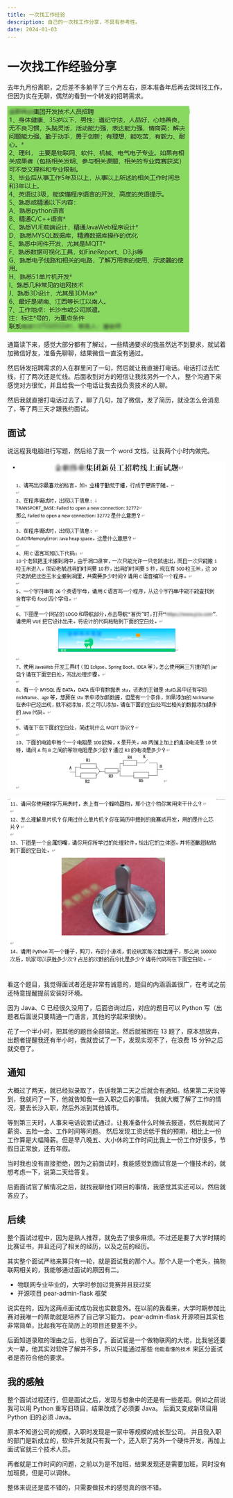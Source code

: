 ```yaml
---
title: 一次找工作经验
description: 自己的一次找工作分享，不具有参考性。
date: 2024-01-03
---
```


# 一次找工作经验分享

去年九月份离职，之后差不多躺平了三个月左右，原本准备年后再去深圳找工作，但因为实在无聊，偶然的看到一个转发的招聘需求。

![](./assets/0103-1704293608969.png)

通篇读下来，感觉大部分都有了解过，一些精通要求的我虽然达不到要求，就试着加微信好友，准备先聊聊，结果微信一直没有通过。

然后转发招聘需求的人在群里问了一句，然后就让我直接打电话。电话打过去忙线，打了两次还是忙线。后面收到对方的短信让我找另外一个人，
整个沟通下来感觉对方很忙，并且给我一个电话让我去找负责技术的人聊。

然后我就直接打电话过去了，聊了几句，加了微信，发了简历，就没怎么会消息了，等了两三天才跟我约面试。

## 面试

说远程我电脑进行写题，然后给了我一个 word 文档，让我两个小时内做完。

![](./assets/0103-1704294310754.png)

![](./assets/0103-1704294336974.png)

看这个题目，我觉得面试者还是非常有诚意的，题目的内涵涵盖很广，在考试之前还特意提醒提前安装好环境。

因为 Java、C 已经很久没用了，后面咨询过后，对应的题目可以 Python 写（出题者后面说只要精通一门语言，其他的学起来很快）。

花了一个半小时，把其他的题目全部搞定。然后就被困在 13 题了，原本想放弃，出题者提醒我还有半小时，我就尝试了一下，发现实现不了，在浪费
15 分钟之后就交卷了。

## 通知

大概过了两天，就已经拟录取了，告诉我第二天之后就会有通知。结果第二天没等到，我就问了一下，他就告知我一些入职之后的事情。
我就大概了解了工作的情况，要去长沙入职，然后外派到其他城市。

等到第三天时，人事来电话说面试通过，让我准备什么时候去报道，然后我就问了薪资、五险一金、工作时间等问题。
然后发现工资远低于我的预期，相比上一份工作算是大幅降薪。但是早八晚五、大小休的工作时间比我上一份工作好很多，节假日正常放，还有年假。

当时我也没有直接拒绝，因为之前面试时，我能感觉到面试官是一个懂技术的，就想考虑一下，说第二天给答复。

后面面试官了解情况之后，就找我聊他们项目的事情，我感觉其实还可以，然后就答应了。

## 后续

整个面试过程中，因为是熟人推荐，就免去了很多麻烦。不过还是要了大学时期的比赛证书，并且还问了相关的经历，以及之前的经历。

其实整个面试严格来算只有一轮，就是面试我的那个人。那个人是一个老头，搞物联网相关的，我能够通过面试的原因有二。

+ 物联网专业毕业的，大学时参加过竞赛并且获过奖
+ 开源项目 pear-admin-flask 框架

说实在的，因为这两点面试成功我也实数意外。在以前的我看来，大学时期参加比赛对我唯一的帮助就是培养了自己学习能力。
pear-admin-flask 开源项目其实也非常简单，比起我写在简历上的项目还要差不少。

后面知道录取的理由之后，也明白了。面试官是一个做物联网的大佬，比我爸还要大一辈，他其实对软件了解并不多，所以只能通过那些 `他能看懂的技术`
来区分面试者是否符合他的要求。

## 我的感触

整个面试过程还行，但是面试之后，发现与想象中的还是有一些差距。例如之前说我可以用 Python 重写旧项目，结果改成了必须要 Java。
后面又变成新项目用 Python 旧的必须 Java。

原本不知道公司的规模，入职时发现是一家中等规模的成长型公司。
并且我入职的部门是新成立的，软件开发就只有我一个，还入职了另外一个硬件开发，再加上面试官就三个技术人员。

再者就是工作时间的问题，之前以为是不加班，结果发现还是需要加班，同时没有加班费，但是可以调休。

整体来说还是蛮不错的，只需要做技术的感觉真的很不错。